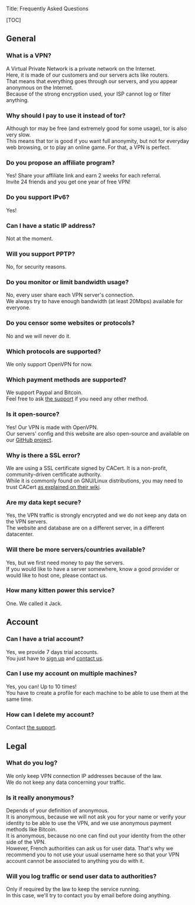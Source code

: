 Title:  Frequently Asked Questions

[TOC]

General
-------

### What is a VPN?
A Virtual Private Network is a private network on the Internet.  
Here, it is made of our customers and our servers acts like routers.  
That means that everything goes through our servers, and you appear anonymous
on the Internet.  
Because of the strong encryption used, your ISP cannot log or
filter anything.

### Why should I pay to use it instead of tor?
Although tor may be free (and extremely good for some usage), tor is also very
slow.  
This means that tor is good if you want full anonymity, but not for
everyday web browsing, or to play an online game. For that, a VPN is perfect.

### Do you propose an affiliate program?
Yes! Share your affiliate link and earn 2 weeks for each referral.  
Invite 24 friends and you get one year of free VPN!

### Do you support IPv6?
Yes!

### Can I have a static IP address?
Not at the moment.

### Will you support PPTP?
No, for security reasons.

### Do you monitor or limit bandwidth usage?
No, every user share each VPN server's connection.  
We always try to have enough bandwidth (at least 20Mbps) available
for everyone.

### Do you censor some websites or protocols?
No and we will never do it.

### Which protocols are supported?
We only support OpenVPN for now.

### Which payment methods are supported?
We support Paypal and Bitcoin.  
Feel free to ask [the support](/page/support) if you need any other method.

### Is it open-source?
Yes! Our VPN is made with OpenVPN.  
Our servers' config and this website are also open-source and available on our
[GitHub project](https://github.com/CCrypto/ccvpn/).

### Why is there a SSL error?
We are using a SSL certificate signed by CACert.
It is a non-profit, community-driven certificate authority.  
While it is commonly found on GNU/Linux distributions, you may need to trust
CACert [as explained on their wiki](http://wiki.cacert.org/FAQ/BrowserClients).

### Are my data kept secure?
Yes, the VPN traffic is strongly encrypted and we do not keep any data on the
VPN servers.  
The website and database are on a different server, in a
different datacenter.

### Will there be more servers/countries available?
Yes, but we first need money to pay the servers.  
If you would like to have a server somewhere, know a good provider or would
like to host one, please contact us.

### How many kitten power this service?
One. We called it Jack.

Account
-------

### Can I have a trial account?
Yes, we provide 7 days trial accounts.  
You just have to [sign up](/account/signup) and [contact us](/page/support).

### Can I use my account on multiple machines?
Yes, you can! Up to 10 times!  
You have to create a profile for each machine to be able to use
them at the same time.

### How can I delete my account?
Contact [the support](/page/support).


Legal
-----

### What do you log?
We only keep VPN connection IP addresses because of the law.  
We do not keep any data concerning your traffic.

### Is it really anonymous?
Depends of your definition of anonymous.  
It is anonymous, because we will not ask you for your name or verify your
identity to be able to use the VPN, and we use anonymous payment methods
like Bitcoin.  
It is anonymous, because no one can find out your identity from the other side
of the VPN.  
However, French authorities can ask us for user data. That's why we
recommend you to not use your usual username here so that your VPN account
cannot be associated to anything you do with it.

### Will you log traffic or send user data to authorities?
Only if required by the law to keep the service running.  
In this case, we'll try to contact you by email before doing anything.  


